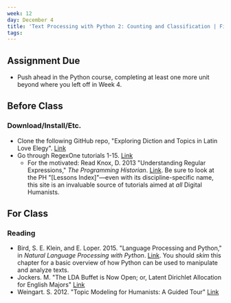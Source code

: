 ```yaml
---
week: 12
day: December 4
title: 'Text Processing with Python 2: Counting and Classification | Final Project Updates'
tags: 
---
```


## Assignment Due
- Push ahead in the Python course, completing at least one more unit beyond where you left off in Week 4.

## Before Class

### Download/Install/Etc.
- Clone the following GitHub repo, "Exploring Diction and Topics in Latin Love Elegy". [Link](http://bit.ly/exploring-diction-topics-in-latin-elegy)
- Go through RegexOne tutorials 1-15. [Link](https://regexone.com/lesson/introduction_abcs)
    - For the motivated: Read Knox, D. 2013 "Understanding Regular Expressions," *The Programming Historian*. [Link](https://programminghistorian.org/lessons/understanding-regular-expressions). Be sure to look at the PH "[Lessons Index]"—even with its discipline-specific name, this site is an invaluable source of tutorials aimed at *all* Digital Humanists.

## For Class

### Reading
- Bird, S. E. Klein, and E. Loper. 2015. "Language Processing and Python," in *Natural Language Processing with Python*. [Link](http://www.nltk.org/book/ch01.html). You should *skim* this chapter for a basic overview of how Python can be used to manipulate and analyze texts.
- Jockers. M. "The LDA Buffet is Now Open; or, Latent Dirichlet Allocation for English Majors" [Link](http://www.matthewjockers.net/2011/09/29/the-lda-buffet-is-now-open-or-latent-dirichlet-allocation-for-english-majors/)
- Weingart. S. 2012. "Topic Modeling for Humanists: A Guided Tour" [Link](http://scottbot.net/2012/07/)
